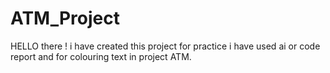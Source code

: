 # ATM_Project
HELLO there ! i have created this project for practice i have used ai or code report and for colouring text in project ATM.
